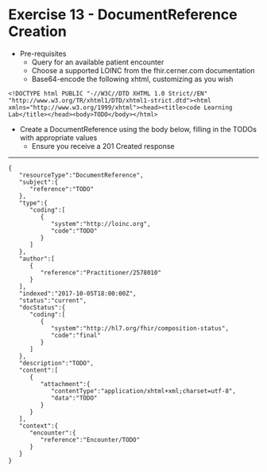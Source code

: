 # Exercise 13 - DocumentReference Creation

* Pre-requisites
  * Query for an available patient encounter
  * Choose a supported LOINC from the fhir.cerner.com documentation
  * Base64-encode the following xhtml, customizing as you wish

`<!DOCTYPE html PUBLIC "-//W3C//DTD XHTML 1.0 Strict//EN" "http://www.w3.org/TR/xhtml1/DTD/xhtml1-strict.dtd"><html xmlns="http://www.w3.org/1999/xhtml"><head><title>code Learning Lab</title></head><body>TODO</body></html>`

* Create a DocumentReference using the body below, filling in the TODOs with appropriate values
  * Ensure you receive a 201 Created response

***

    {
       "resourceType":"DocumentReference",
       "subject":{
          "reference":"TODO"
       },
       "type":{
          "coding":[
             {
                "system":"http://loinc.org",
                "code":"TODO"
             }
          ]
       },
       "author":[
          {
             "reference":"Practitioner/2578010"
          }
       ],
       "indexed":"2017-10-05T18:00:00Z",
       "status":"current",
       "docStatus":{
          "coding":[
             {
                "system":"http://hl7.org/fhir/composition-status",
                "code":"final"
             }
          ]
       },
       "description":"TODO",
       "content":[
          {
             "attachment":{
                "contentType":"application/xhtml+xml;charset=utf-8",
                "data":"TODO"
             }
          }
       ],
       "context":{
          "encounter":{
             "reference":"Encounter/TODO"
          }
       }
    }